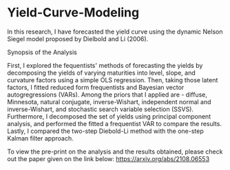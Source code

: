# Yield-Curve-Modeling


In this research, I have forecasted the yield curve using the dynamic Nelson Siegel model proposed by Dielbold and Li (2006). 

Synopsis of the Analysis

First, I explored the fequentists' methods of forecasting the yields by decomposing the yields of varying maturities into level, slope, and curvature factors using a simple OLS regression. Then, taking those latent factors, I fitted  reduced form frequentists and Bayesian vector autogregressions (VARs). Among the priors that I  applied are - diffuse, Minnesota, natural conjugate, inverse-Wishart, independent normal and inverse-Wishart, and stochastic search variable selection (SSVS). 
Furthermore, I decomposed the set of yields using principal component analysis, and performed the fitted a frequentist VAR to compare the results. Lastly, I compared the two-step Diebold-Li method with the one-step Kalman filter approach.

To view the pre-print on the analysis and the results obtained, please check out the paper given on the link below:
https://arxiv.org/abs/2108.06553
